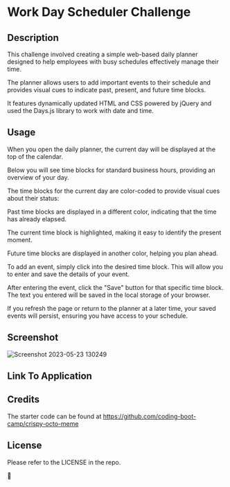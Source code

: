 # Work Day Scheduler Challenge

## Description

This challenge involved creating a simple web-based daily planner designed to help employees with busy schedules effectively manage their time. 

The planner allows users to add important events to their schedule and provides visual cues to indicate past, present, and future time blocks. 

It features dynamically updated HTML and CSS powered by jQuery and used the Days.js library to work with date and time.

## Usage

When you open the daily planner, the current day will be displayed at the top of the calendar.

Below you will see time blocks for standard business hours, providing an overview of your day.

The time blocks for the current day are color-coded to provide visual cues about their status:

Past time blocks are displayed in a different color, indicating that the time has already elapsed.

The current time block is highlighted, making it easy to identify the present moment.

Future time blocks are displayed in another color, helping you plan ahead.

To add an event, simply click into the desired time block. This will allow you to enter and save the details of your event.

After entering the event, click the "Save" button for that specific time block. The text you entered will be saved in the local storage of your browser.

If you refresh the page or return to the planner at a later time, your saved events will persist, ensuring you have access to your schedule.

## Screenshot

![Screenshot 2023-05-23 130249](https://github.com/butlerem/work-day-scheduler/assets/130527417/6c09374d-45bc-4a48-a8de-b6f2aa6a5c37)

## Link To Application


## Credits

The starter code can be found at https://github.com/coding-boot-camp/crispy-octo-meme

## License

Please refer to the LICENSE in the repo.

🌼
